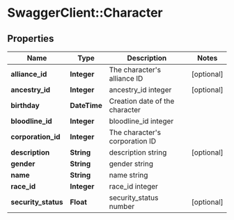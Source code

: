 # SwaggerClient::Character

## Properties
Name | Type | Description | Notes
------------ | ------------- | ------------- | -------------
**alliance_id** | **Integer** | The character&#39;s alliance ID | [optional] 
**ancestry_id** | **Integer** | ancestry_id integer | [optional] 
**birthday** | **DateTime** | Creation date of the character | 
**bloodline_id** | **Integer** | bloodline_id integer | 
**corporation_id** | **Integer** | The character&#39;s corporation ID | 
**description** | **String** | description string | [optional] 
**gender** | **String** | gender string | 
**name** | **String** | name string | 
**race_id** | **Integer** | race_id integer | 
**security_status** | **Float** | security_status number | [optional] 



